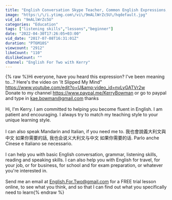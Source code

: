 ```yaml
---
title: "English Conversation Skype Teacher, Common English Expressions, I've Been Meaning To"
image: "https:\/\/i.ytimg.com\/vi\/9mALlWrZc5U\/hqdefault.jpg"
vid_id: "9mALlWrZc5U"
categories: "Education"
tags: ["listening skills","lessons","beginner"]
date: "2022-04-30T17:26:05+03:00"
vid_date: "2017-07-08T16:31:01Z"
duration: "PT6M10S"
viewcount: "2912"
likeCount: "110"
dislikeCount: ""
channel: "English For Two with Kerry"
---
```

{% raw %}Hi everyone, have you heard this expression? I've been meaning to...? Here's the video on 'It Slipped My Mind&quot; <a rel="nofollow" target="blank" href="https://www.youtube.com/edit?o=U&amp;video_id=nvLyGATVr2w">https://www.youtube.com/edit?o=U&amp;video_id=nvLyGATVr2w</a><br />Donate to my channel <a rel="nofollow" target="blank" href="https://www.paypal.me/KerryBowman">https://www.paypal.me/KerryBowman</a> or go to paypal and type in kae.bowman@gmail.com thanks<br /><br />Hi, I'm Kerry. I am committed to helping you become fluent in English. I am patient and encouraging. I always  try to match my teaching style to your unique learning style. <br /><br />I can also speak Mandarin and Italian, if you need me to.  我也會說義大利文與中文 如果你需要的話, 我也会说义大利文与中文 如果你需要的话. Parlo anche Cinese e Italiano se necessario.<br /><br />I can help you with basic English conversation, grammar, listening skills, reading and speaking skills. I can also help you with English for travel, for your job, or for business, for school and for exam preparation, or whatever you're interested in.<br /><br />Send me an email at English.For.Two@gmail.com for a FREE trial lesson online, to see what you think, and so that I can find out what you specifically need to learn{% endraw %}
